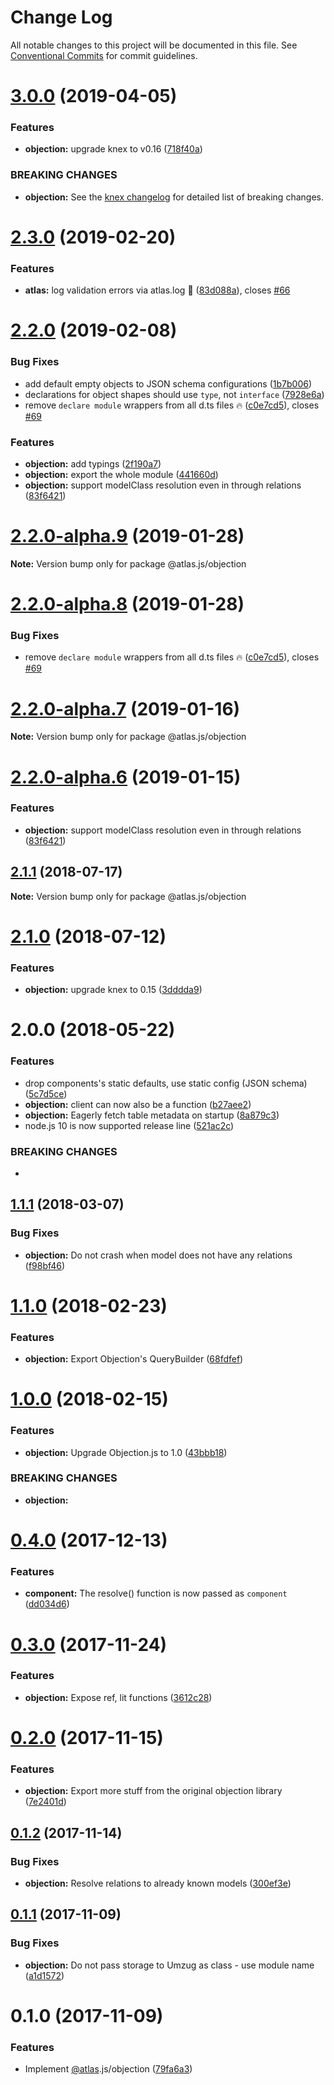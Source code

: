 # Change Log

All notable changes to this project will be documented in this file.
See [Conventional Commits](https://conventionalcommits.org) for commit guidelines.

# [3.0.0](https://github.com/strvcom/atlas.js/compare/@atlas.js/objection@2.3.0...@atlas.js/objection@3.0.0) (2019-04-05)


### Features

* **objection:** upgrade knex to v0.16 ([718f40a](https://github.com/strvcom/atlas.js/commit/718f40a))


### BREAKING CHANGES

* **objection:** See the [knex changelog](https://github.com/tgriesser/knex/blob/master/CHANGELOG.md#0161---28-nov-2018) for detailed list of breaking changes.





# [2.3.0](https://github.com/strvcom/atlas.js/compare/@atlas.js/objection@2.2.0...@atlas.js/objection@2.3.0) (2019-02-20)


### Features

* **atlas:** log validation errors via atlas.log 🔎 ([83d088a](https://github.com/strvcom/atlas.js/commit/83d088a)), closes [#66](https://github.com/strvcom/atlas.js/issues/66)





# [2.2.0](https://github.com/strvcom/atlas.js/compare/@atlas.js/objection@2.1.1...@atlas.js/objection@2.2.0) (2019-02-08)


### Bug Fixes

* add default empty objects to JSON schema configurations ([1b7b006](https://github.com/strvcom/atlas.js/commit/1b7b006))
* declarations for object shapes should use `type`, not `interface` ([7928e6a](https://github.com/strvcom/atlas.js/commit/7928e6a))
* remove `declare module` wrappers from all d.ts files 🔥 ([c0e7cd5](https://github.com/strvcom/atlas.js/commit/c0e7cd5)), closes [#69](https://github.com/strvcom/atlas.js/issues/69)


### Features

* **objection:** add typings ([2f190a7](https://github.com/strvcom/atlas.js/commit/2f190a7))
* **objection:** export the whole module ([441660d](https://github.com/strvcom/atlas.js/commit/441660d))
* **objection:** support modelClass resolution even in through relations ([83f6421](https://github.com/strvcom/atlas.js/commit/83f6421))





# [2.2.0-alpha.9](https://github.com/strvcom/atlas.js/compare/@atlas.js/objection@2.2.0-alpha.8...@atlas.js/objection@2.2.0-alpha.9) (2019-01-28)

**Note:** Version bump only for package @atlas.js/objection





# [2.2.0-alpha.8](https://github.com/strvcom/atlas.js/compare/@atlas.js/objection@2.2.0-alpha.7...@atlas.js/objection@2.2.0-alpha.8) (2019-01-28)


### Bug Fixes

* remove `declare module` wrappers from all d.ts files 🔥 ([c0e7cd5](https://github.com/strvcom/atlas.js/commit/c0e7cd5)), closes [#69](https://github.com/strvcom/atlas.js/issues/69)





# [2.2.0-alpha.7](https://github.com/strvcom/atlas.js/compare/@atlas.js/objection@2.2.0-alpha.6...@atlas.js/objection@2.2.0-alpha.7) (2019-01-16)

**Note:** Version bump only for package @atlas.js/objection





# [2.2.0-alpha.6](https://github.com/strvcom/atlas.js/compare/@atlas.js/objection@2.2.0-alpha.5...@atlas.js/objection@2.2.0-alpha.6) (2019-01-15)


### Features

* **objection:** support modelClass resolution even in through relations ([83f6421](https://github.com/strvcom/atlas.js/commit/83f6421))





<a name="2.1.1"></a>
## [2.1.1](https://github.com/strvcom/atlas.js/compare/@atlas.js/objection@2.1.0...@atlas.js/objection@2.1.1) (2018-07-17)




**Note:** Version bump only for package @atlas.js/objection

<a name="2.1.0"></a>
# [2.1.0](https://github.com/strvcom/atlas.js/compare/@atlas.js/objection@2.0.0...@atlas.js/objection@2.1.0) (2018-07-12)


### Features

* **objection:** upgrade knex to 0.15 ([3dddda9](https://github.com/strvcom/atlas.js/commit/3dddda9))




<a name="2.0.0"></a>
# 2.0.0 (2018-05-22)


### Features

* drop components's static defaults, use static config (JSON schema) ([5c7d5ce](https://github.com/strvcom/atlas.js/commit/5c7d5ce))
* **objection:** client can now also be a function ([b27aee2](https://github.com/strvcom/atlas.js/commit/b27aee2))
* **objection:** Eagerly fetch table metadata on startup ([8a879c3](https://github.com/strvcom/atlas.js/commit/8a879c3))
* node.js 10 is now supported release line ([521ac2c](https://github.com/strvcom/atlas.js/commit/521ac2c))


### BREAKING CHANGES

* 




<a name="1.1.1"></a>
## [1.1.1](https://github.com/strvcom/atlas.js/compare/@atlas.js/objection@1.1.0...@atlas.js/objection@1.1.1) (2018-03-07)


### Bug Fixes

* **objection:** Do not crash when model does not have any relations ([f98bf46](https://github.com/strvcom/atlas.js/commit/f98bf46))




<a name="1.1.0"></a>
# [1.1.0](https://github.com/strvcom/atlas.js/compare/@atlas.js/objection@1.0.0...@atlas.js/objection@1.1.0) (2018-02-23)


### Features

* **objection:** Export Objection's QueryBuilder ([68fdfef](https://github.com/strvcom/atlas.js/commit/68fdfef))




<a name="1.0.0"></a>
# [1.0.0](https://github.com/strvcom/atlas.js/compare/@atlas.js/objection@0.4.0...@atlas.js/objection@1.0.0) (2018-02-15)


### Features

* **objection:** Upgrade Objection.js to 1.0 ([43bbb18](https://github.com/strvcom/atlas.js/commit/43bbb18))


### BREAKING CHANGES

* **objection:** 




<a name="0.4.0"></a>
# [0.4.0](https://github.com/strvcom/atlas.js/compare/@atlas.js/objection@0.3.1...@atlas.js/objection@0.4.0) (2017-12-13)


### Features

* **component:** The resolve() function is now passed as `component` ([dd034d6](https://github.com/strvcom/atlas.js/commit/dd034d6))




<a name="0.3.0"></a>
# [0.3.0](https://github.com/strvcom/atlas.js/compare/@atlas.js/objection@0.2.0...@atlas.js/objection@0.3.0) (2017-11-24)


### Features

* **objection:** Expose ref, lit functions ([3612c28](https://github.com/strvcom/atlas.js/commit/3612c28))




<a name="0.2.0"></a>
# [0.2.0](https://github.com/strvcom/atlas.js/compare/@atlas.js/objection@0.1.2...@atlas.js/objection@0.2.0) (2017-11-15)


### Features

* **objection:** Export more stuff from the original objection library ([7e2401d](https://github.com/strvcom/atlas.js/commit/7e2401d))




<a name="0.1.2"></a>
## [0.1.2](https://github.com/strvcom/atlas.js/compare/@atlas.js/objection@0.1.1...@atlas.js/objection@0.1.2) (2017-11-14)


### Bug Fixes

* **objection:** Resolve relations to already known models ([300ef3e](https://github.com/strvcom/atlas.js/commit/300ef3e))




<a name="0.1.1"></a>
## [0.1.1](https://github.com/strvcom/atlas.js/compare/@atlas.js/objection@0.1.0...@atlas.js/objection@0.1.1) (2017-11-09)


### Bug Fixes

* **objection:** Do not pass storage to Umzug as class - use module name ([a1d1572](https://github.com/strvcom/atlas.js/commit/a1d1572))




<a name="0.1.0"></a>
# 0.1.0 (2017-11-09)


### Features

* Implement [@atlas](https://github.com/atlas).js/objection ([79fa6a3](https://github.com/strvcom/atlas.js/commit/79fa6a3))
